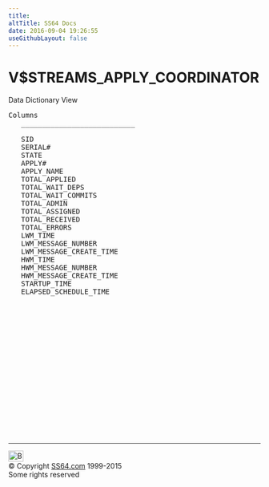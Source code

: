 ```yaml
---
title:
altTitle: SS64 Docs
date: 2016-09-04 19:26:55
useGithubLayout: false
---
```

<!-- #BeginLibraryItem "/Library/head_orav.lbi" --><!-- #EndLibraryItem --><h1>V$STREAMS_APPLY_COORDINATOR </h1>  
 <p> Data Dictionary View </p> 
 
<pre>Columns
   ___________________________
 
   SID
   SERIAL#
   STATE
   APPLY#
   APPLY_NAME
   TOTAL_APPLIED
   TOTAL_WAIT_DEPS
   TOTAL_WAIT_COMMITS
   TOTAL_ADMIN
   TOTAL_ASSIGNED
   TOTAL_RECEIVED
   TOTAL_ERRORS
   LWM_TIME
   LWM_MESSAGE_NUMBER
   LWM_MESSAGE_CREATE_TIME
   HWM_TIME
   HWM_MESSAGE_NUMBER
   HWM_MESSAGE_CREATE_TIME
   STARTUP_TIME
   ELAPSED_SCHEDULE_TIME

</pre>
<p><b></b></p><!-- #BeginLibraryItem "/Library/foot_orad.lbi" --><p>
<!-- oracle-footer -->
<ins class="adsbygoogle" style="display:inline-block;width:300px;height:250px" data-ad-client="ca-pub-6140977852749469" data-ad-slot="4275490898"></ins>
<script>
(adsbygoogle = window.adsbygoogle || []).push({});
</script></p>
<hr>
<div id="bl" class="footer"><a href="V$STREAMS_APPLY_COORDINATOR.html#"><img src="../images/top.png" width="30" height="22" alt="Back to the Top"></a></div>
<div id="br" class="footer, tagline">© Copyright <a href="../index.html">SS64.com</a> 1999-2015<br>
Some rights reserved</div>
<!-- #EndLibraryItem -->

